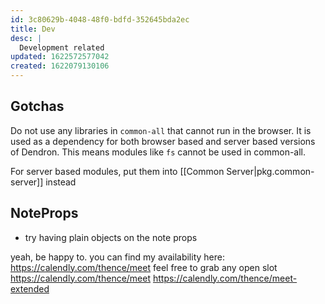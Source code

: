 ```yaml
---
id: 3c80629b-4048-48f0-bdfd-352645bda2ec
title: Dev
desc: |
  Development related
updated: 1622572577042
created: 1622079130106
---
```



## Gotchas
Do not use any libraries in `common-all` that cannot run in the browser. It is used as a dependency for both browser based and server based versions of Dendron. This means modules like `fs` cannot be used in common-all. 

For server based modules, put them into [[Common Server|pkg.common-server]] instead

## NoteProps
- try having plain objects on the note props

yeah, be happy to. you can find my availability here: https://calendly.com/thence/meet
feel free to grab any open slot
https://calendly.com/thence/meet
https://calendly.com/thence/meet-extended
